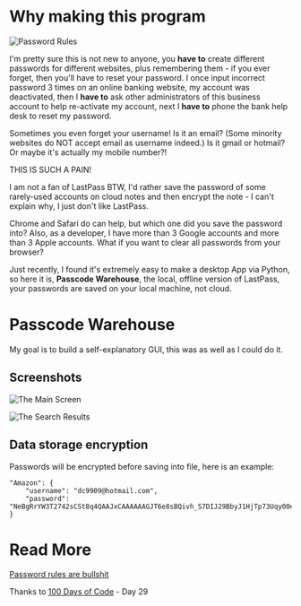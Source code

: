 # Why making this program

![Password Rules](https://pbs.twimg.com/media/CMKb_QvUAAAZ2vH?format=png&name=small)

I'm pretty sure this is not new to anyone, you **have to** create different passwords for different websites, plus remembering them - if you ever forget, then you'll have to reset your password. I once input incorrect password 3 times on an online banking website, my account was deactivated, then I **have to** ask other administrators of this business account to help re-activate my account, next I **have to** phone the bank help desk to reset my password.

Sometimes you even forget your username! Is it an email? (Some minority websites do NOT accept email as username indeed.) Is it gmail or hotmail? Or maybe it's actually my mobile number?!

THIS IS SUCH A PAIN!

I am not a fan of LastPass BTW, I'd rather save the password of some rarely-used accounts on cloud notes and then encrypt the note - I can't explain why, I just don't like LastPass.

Chrome and Safari do can help, but which one did you save the password into? Also, as a developer, I have more than 3 Google accounts and more than 3 Apple accounts. What if you want to clear all passwords from your browser?

Just recently, I found it's extremely easy to make a desktop App via Python, so here it is, **Passcode Warehouse**, the local, offline version of LastPass, your passwords are saved on your local machine, not cloud.


# Passcode Warehouse
My goal is to build a self-explanatory GUI, this was as well as I could do it.
## Screenshots
![The Main Screen](https://user-images.githubusercontent.com/20746964/162697575-87caaaee-4ae5-4bb0-8220-b3214a7ebf9b.png)

![The Search Results](https://user-images.githubusercontent.com/20746964/162697564-91105a8b-7e0e-4e2a-9c8f-49b50c1ed128.png)


## Data storage encryption
Passwords will be encrypted before saving into file, here is an example:

```Encrypted JSON
"Amazon": {
    "username": "dc9909@hotmail.com",
    "password": "NeBgRrYW3T2742sCSt8q4QAAJxCAAAAAAGJT6e8sBQivh_S7DIJ29BbyJ1HjTp73Uqy00eWY1c1USrJa3vT3uCWwlI__xoU6QbxYx5o6k9zeAEzImRAeEdshZygK"
}
```


[//]: # (TODO: Wait for the whole UI complete)

# Read More
[Password rules are bullshit](https://blog.codinghorror.com/password-rules-are-bullshit/)

Thanks to [100 Days of Code](https://www.udemy.com/course/100-days-of-code/) - Day 29
